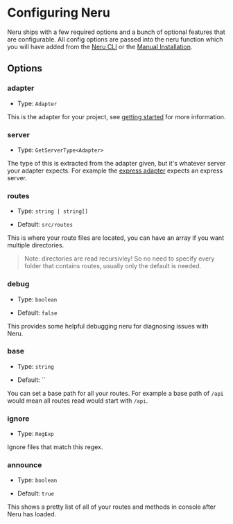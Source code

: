 # Configuring Neru

Neru ships with a few required options and a bunch of optional features that are configurable. All config options are passed into the neru function which you will have added from the [Neru CLI](/guide/#quick-start) or the [Manual Installation](/guide/existing-project).

## Options

### adapter

- Type: `Adapter`

This is the adapter for your project, see [getting started](/guide/#neru-cli) for more information.

### server

- Type: `GetServerType<Adapter>`

The type of this is extracted from the adapter given, but it's whatever server your adapter expects. For example the [express adapter](/adapters/express) expects an express server.

### routes

- Type: `string | string[]`

- Default: `src/routes`

This is where your route files are located, you can have an array if you want multiple directories.

> Note: directories are read recursivley! So no need to specify every folder that contains routes, usually only the default is needed.

### debug

- Type: `boolean`

- Default: `false`

This provides some helpful debugging neru for diagnosing issues with Neru.

### base

- Type: `string`

- Default: ``

You can set a base path for all your routes. For example a base path of `/api` would mean all routes read would start with `/api`.

### ignore

- Type: `RegExp`

Ignore files that match this regex.

### announce

- Type: `boolean`

- Default: `true`

This shows a pretty list of all of your routes and methods in console after Neru has loaded.